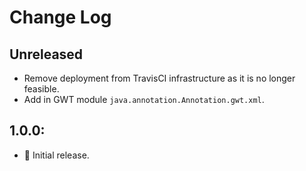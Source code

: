 # Change Log

## Unreleased

* Remove deployment from TravisCI infrastructure as it is no longer feasible.
* Add in GWT module `java.annotation.Annotation.gwt.xml`.

## 1.0.0:

* 🎉 Initial release.
